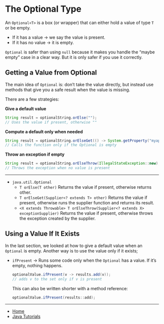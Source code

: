 # The Optional Type

An `Optional<T>` is a box (or wrapper) that can either hold a value of type `T` or be empty.
- If it has a value → we say the value is present.
- If it has no value → it is empty.

`Optional` is safer than using `null` because it makes you handle the “maybe empty” case in a clear way. But it is only safer if you use it correctly.

## Getting a Value from Optional

The main idea of `Optional` is: don’t take the value directly, but instead use methods that give you a safe result when the value is missing.

There are a few strategies:

**Give a default value**

```java
String result = optionalString.orElse("");
// Uses the value if present, otherwise ""
```

**Compute a default only when needed**

```java
String result = optionalString.orElseGet(() -> System.getProperty("myapp.default"));
// Calls the function only if the Optional is empty
```

**Throw an exception if empty**

```java
String result = optionalString.orElseThrow(IllegalStateException::new);
// Throws the exception when no value is present
```

---

- `java.util.Optional`
    - `T orElse(T other)` Returns the value if present, otherwise returns other.
    - `T orElseGet(Supplier<? extends T> other)` Returns the value if present, otherwise runs the supplier function and returns its result.
    - `<X extends Throwable> T orElseThrow(Supplier<? extends X> exceptionSupplier)` Returns the value if present, otherwise throws the exception created by the supplier.

## Using a Value If It Exists

In the last section, we looked at how to give a default value when an `Optional` is empty.
Another way is to use the value only if it exists;

- `ifPresent` → Runs some code only when the `Optional` has a value. If it’s empty, nothing happens.
    ```java
    optionalValue.ifPresent(v -> results.add(v));  
    // adds v to the set only if v is present
    ```

    This can also be written shorter with a method reference:
    ```java
    optionalValue.ifPresent(results::add);
    ```

---

- [Home](./../../../README.md)
- [Java Tutorials](./../../tutorials.md)
